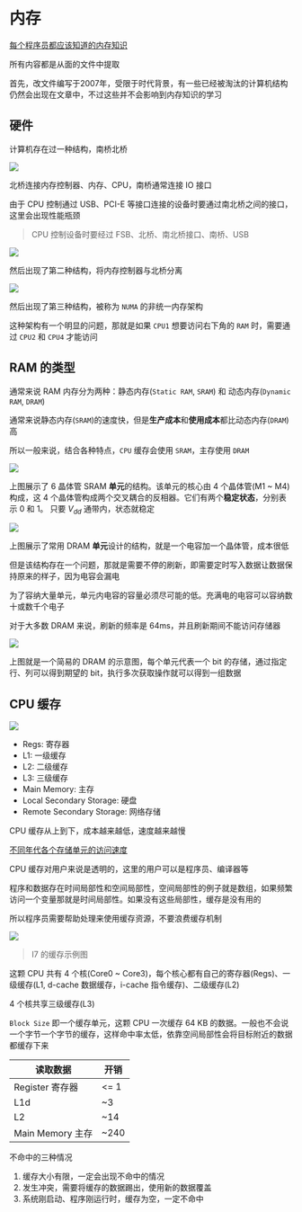 # 内存

[每个程序员都应该知道的内存知识](./What%20Every%20Programmer%20Should%20Know%20About%20Memory.pdf) 

所有内容都是从面的文件中提取

首先，改文件编写于2007年，受限于时代背景，有一些已经被淘汰的计算机结构仍然会出现在文章中，不过这些并不会影响到内存知识的学习

## 硬件

计算机存在过一种结构，南桥北桥

![](Image/001.png)

北桥连接内存控制器、内存、CPU，南桥通常连接 IO 接口

由于 CPU 控制通过 USB、PCI-E 等接口连接的设备时要通过南北桥之间的接口，这里会出现性能瓶颈

> CPU 控制设备时要经过 FSB、北桥、南北桥接口、南桥、USB 

![](Image/002.png)

然后出现了第二种结构，将内存控制器与北桥分离

![](Image/003.png)

然后出现了第三种结构，被称为 `NUMA` 的非统一内存架构

这种架构有一个明显的问题，那就是如果 `CPU1` 想要访问右下角的 `RAM` 时，需要通过 `CPU2` 和 `CPU4` 才能访问

## RAM 的类型

通常来说 RAM 内存分为两种：静态内存(`Static RAM`, `SRAM`) 和 动态内存(`Dynamic RAM`, `DRAM`)

通常来说静态内存(`SRAM`)的速度快，但是**生产成本**和**使用成本**都比动态内存(`DRAM`)高

所以一般来说，结合各种特点，`CPU` 缓存会使用 `SRAM`，主存使用 `DRAM`

![](Image/004.png)

上图展示了 6 晶体管 SRAM **单元**的结构。该单元的核心由 4 个晶体管(M1 ~ M4) 构成，这 4 个晶体管构成两个交叉耦合的反相器。它们有两个**稳定状态**，分别表示 0 和 1。 只要 $V_{dd}$ 通带内，状态就稳定

![](Image/005.png)

上图展示了常用 DRAM **单元**设计的结构，就是一个电容加一个晶体管，成本很低

但是该结构存在一个问题，那就是需要不停的刷新，即需要定时写入数据让数据保持原来的样子，因为电容会漏电

为了容纳大量单元，单元内电容的容量必须尽可能的低。充满电的电容可以容纳数十或数千个电子

对于大多数 DRAM 来说，刷新的频率是 64ms，并且刷新期间不能访问存储器

![](Image/006.png)

上图就是一个简易的 DRAM 的示意图，每个单元代表一个 bit 的存储，通过指定行、列可以得到期望的 bit，执行多次获取操作就可以得到一组数据

## CPU 缓存

![](Image/007.png)

- Regs: 寄存器
- L1: 一级缓存
- L2: 二级缓存
- L3: 三级缓存
- Main Memory: 主存
- Local Secondary Storage: 硬盘
- Remote Secondary Storage: 网络存储

CPU 缓存从上到下，成本越来越低，速度越来越慢

[不同年代各个存储单元的访问速度](https://colin-scott.github.io/personal_website/research/interactive_latency.html)

CPU 缓存对用户来说是透明的，这里的用户可以是程序员、编译器等

程序和数据存在时间局部性和空间局部性，空间局部性的例子就是数组，如果频繁访问一个变量那就是时间局部性。如果没有这些局部性，缓存是没有用的

所以程序员需要帮助处理来使用缓存资源，不要浪费缓存机制

![](Image/008.png)

> I7 的缓存示例图

这颗 CPU 共有 4 个核(Core0 ~ Core3)，每个核心都有自己的寄存器(Regs)、一级缓存(L1, d-cache 数据缓存，i-cache 指令缓存)、二级缓存(L2)

4 个核共享三级缓存(L3)

`Block Size` 即一个缓存单元，这颗 CPU 一次缓存 64 KB 的数据。一般也不会说一个字节一个字节的缓存，这样命中率太低，依靠空间局部性会将目标附近的数据都缓存下来

| 读取数据 | 开销 |
| --- | --- |
| Register 寄存器 | <= 1 |
| L1d | ~3 |
| L2 | ~14 |
| Main Memory 主存 | ~240 |

不命中的三种情况

1. 缓存大小有限，一定会出现不命中的情况
2. 发生冲突，需要将缓存的数据踢出，使用新的数据覆盖
3. 系统刚启动、程序刚运行时，缓存为空，一定不命中

